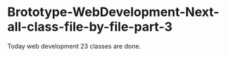 # Brototype-WebDevelopment-Next-all-class-file-by-file-part-3

Today web development 23 classes are done.

